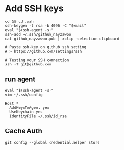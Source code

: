 # Add SSH keys

	cd && cd .ssh
	ssh-keygen -t rsa -b 4096 -C "$email"
	eval "$(ssh-agent -s)"
	ssh-add ~/.ssh/github_nayzawoo
	cat github_nayzawoo.pub | xclip -selection clipboard

	# Paste ssh-key on github ssh setting
	# > https://github.com/settings/ssh

	# Testing your SSH connection
	ssh -T git@github.com

## run agent


```
eval "$(ssh-agent -s)"
vim ~/.ssh/config

Host *
  AddKeysToAgent yes
  UseKeychain yes
  IdentityFile ~/.ssh/id_rsa
```

## Cache Auth

```
git config --global credential.helper store
```
